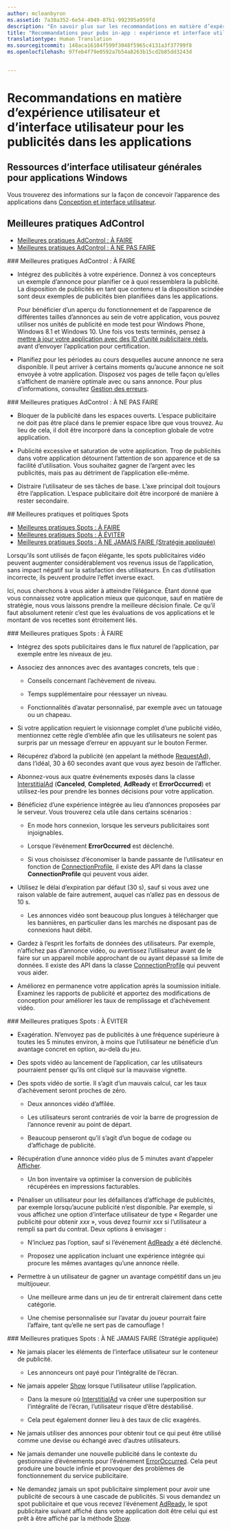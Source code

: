 ```yaml
---
author: mcleanbyron
ms.assetid: 7a38a352-6e54-4949-87b1-992395a959fd
description: "En savoir plus sur les recommandations en matière d’expérience utilisateur et d’interface utilisateur pour les publicités dans les applications."
title: "Recommandations pour pubs in-app : expérience et interface utilisateur"
translationtype: Human Translation
ms.sourcegitcommit: 148aca16104f599f3048f5965c4131a3f37799f8
ms.openlocfilehash: 97feb4f79e0592a7b54a8263b15cd2b85dd3243d


---
```


# <a name="ui-and-user-experience-guidelines-for-ads-in-apps"></a>Recommandations en matière d’expérience utilisateur et d’interface utilisateur pour les publicités dans les applications


## <a name="general-ui-resources-for-windows-apps"></a>Ressources d’interface utilisateur générales pour applications Windows

Vous trouverez des informations sur la façon de concevoir l’apparence des applications dans [Conception et interface utilisateur](https://developer.microsoft.com/windows/design).

## <a name="adcontrol-best-practices"></a>Meilleures pratiques AdControl

* [Meilleures pratiques AdControl : À FAIRE](#adcontrolbestpracticesdo10)
* [Meilleures pratiques AdControl : À NE PAS FAIRE](#adcontrolbestpracticesdont10)

<span id="adcontrolbestpracticesdo10"/>
### <a name="adcontrol-best-practices-do"></a>Meilleures pratiques AdControl : À FAIRE

* Intégrez des publicités à votre expérience. Donnez à vos concepteurs un exemple d’annonce pour planifier ce à quoi ressemblera la publicité. La disposition de publicités en tant que contenu et la disposition scindée sont deux exemples de publicités bien planifiées dans les applications.

  Pour bénéficier d’un aperçu du fonctionnement et de l’apparence de différentes tailles d’annonces au sein de votre application, vous pouvez utiliser nos unités de publicité en mode test pour Windows Phone, Windows 8.1 et Windows 10. Une fois vos tests terminés, pensez à [mettre à jour votre application avec des ID d’unité publicitaire réels](set-up-ad-units-in-your-app.md), avant d’envoyer l’application pour certification.

* Planifiez pour les périodes au cours desquelles aucune annonce ne sera disponible. Il peut arriver à certains moments qu’aucune annonce ne soit envoyée à votre application. Disposez vos pages de telle façon qu’elles s’affichent de manière optimale avec ou sans annonce. Pour plus d’informations, consultez [Gestion des erreurs](error-handling-with-advertising-libraries.md).

<span id="adcontrolbestpracticesdont10"/>
### <a name="adcontrol-best-practices-dont"></a>Meilleures pratiques AdControl : À NE PAS FAIRE

* Bloquer de la publicité dans les espaces ouverts. L’espace publicitaire ne doit pas être placé dans le premier espace libre que vous trouvez. Au lieu de cela, il doit être incorporé dans la conception globale de votre application.

* Publicité excessive et saturation de votre application. Trop de publicités dans votre application détournent l’attention de son apparence et de sa facilité d’utilisation. Vous souhaitez gagner de l’argent avec les publicités, mais pas au détriment de l’application elle-même.

* Distraire l’utilisateur de ses tâches de base. L’axe principal doit toujours être l’application. L’espace publicitaire doit être incorporé de manière à rester secondaire.

<span id="interstitialbestpractices10"/>
## <a name="interstitial-best-practices-and-policies"></a>Meilleures pratiques et politiques Spots

* [Meilleures pratiques Spots : À FAIRE](#interstitialbestpracticesdo10)
* [Meilleures pratiques Spots : À ÉVITER](#interstitialbestpracticesavoid10)
* [Meilleures pratiques Spots : À NE JAMAIS FAIRE (Stratégie appliquée)](#interstitialbestpracticesnever10)

Lorsqu’ils sont utilisés de façon élégante, les spots publicitaires vidéo peuvent augmenter considérablement vos revenus issus de l’application, sans impact négatif sur la satisfaction des utilisateurs. En cas d’utilisation incorrecte, ils peuvent produire l’effet inverse exact.

Ici, nous cherchons à vous aider à atteindre l’élégance. Étant donné que vous connaissez votre application mieux que quiconque, sauf en matière de stratégie, nous vous laissons prendre la meilleure décision finale. Ce qu’il faut absolument retenir c’est que les évaluations de vos applications et le montant de vos recettes sont étroitement liés.

<span id="interstitialbestpracticesdo10"/>
### <a name="interstitial-best-practices-do"></a>Meilleures pratiques Spots : À FAIRE

* Intégrez des spots publicitaires dans le flux naturel de l’application, par exemple entre les niveaux de jeu.

* Associez des annonces avec des avantages concrets, tels que :

    * Conseils concernant l’achèvement de niveau.

    * Temps supplémentaire pour réessayer un niveau.

    * Fonctionnalités d’avatar personnalisé, par exemple avec un tatouage ou un chapeau.

* Si votre application requiert le visionnage complet d’une publicité vidéo, mentionnez cette règle d’emblée afin que les utilisateurs ne soient pas surpris par un message d’erreur en appuyant sur le bouton Fermer.

* Récupérez d’abord la publicité (en appelant la méthode [RequestAd](https://msdn.microsoft.com/library/windows/apps/microsoft.advertising.winrt.ui.interstitialad.requestad.aspx)), dans l’idéal, 30 à 60 secondes avant que vous ayez besoin de l’afficher.

* Abonnez-vous aux quatre événements exposés dans la classe [InterstitialAd](https://msdn.microsoft.com/library/windows/apps/microsoft.advertising.winrt.ui.interstitialad.aspx) (**Canceled**, **Completed**, **AdReady** et **ErrorOccurred**) et utilisez-les pour prendre les bonnes décisions pour votre application.

* Bénéficiez d’une expérience intégrée au lieu d’annonces proposées par le serveur. Vous trouverez cela utile dans certains scénarios :

    * En mode hors connexion, lorsque les serveurs publicitaires sont injoignables.

    * Lorsque l’événement **ErrorOccurred** est déclenché.

    * Si vous choisissez d’économiser la bande passante de l’utilisateur en fonction de [ConnectionProfile](https://msdn.microsoft.com/library/windows/apps/windows.networking.connectivity.connectionprofile.aspx), il existe des API dans la classe **ConnectionProfile** qui peuvent vous aider.

* Utilisez le délai d’expiration par défaut (30 s), sauf si vous avez une raison valable de faire autrement, auquel cas n’allez pas en dessous de 10 s.

    * Les annonces vidéo sont beaucoup plus longues à télécharger que les bannières, en particulier dans les marchés ne disposant pas de connexions haut débit.

<span/>

* Gardez à l’esprit les forfaits de données des utilisateurs. Par exemple, n’affichez pas d’annonce vidéo, ou avertissez l’utilisateur avant de le faire sur un appareil mobile approchant de ou ayant dépassé sa limite de données. Il existe des API dans la classe [ConnectionProfile](https://msdn.microsoft.com/library/windows/apps/windows.networking.connectivity.connectionprofile.aspx) qui peuvent vous aider.

* Améliorez en permanence votre application après la soumission initiale. Examinez les rapports de publicité et apportez des modifications de conception pour améliorer les taux de remplissage et d’achèvement vidéo.

<span id="interstitialbestpracticesavoid10"/>
### <a name="interstitial-best-practices-avoid"></a>Meilleures pratiques Spots : À ÉVITER

* Exagération. N’envoyez pas de publicités à une fréquence supérieure à toutes les 5 minutes environ, à moins que l’utilisateur ne bénéficie d’un avantage concret en option, au-delà du jeu.

* Des spots vidéo au lancement de l’application, car les utilisateurs pourraient penser qu’ils ont cliqué sur la mauvaise vignette.

* Des spots vidéo de sortie. Il s’agit d’un mauvais calcul, car les taux d’achèvement seront proches de zéro.

    * Deux annonces vidéo d’affilée.

    * Les utilisateurs seront contrariés de voir la barre de progression de l’annonce revenir au point de départ.

    * Beaucoup penseront qu’il s’agit d’un bogue de codage ou d’affichage de publicité.

* Récupération d’une annonce vidéo plus de 5 minutes avant d’appeler [Afficher](https://msdn.microsoft.com/library/windows/apps/microsoft.advertising.winrt.ui.interstitialad.show.aspx).

  * Un bon inventaire va optimiser la conversion de publicités récupérées en impressions facturables.

<span/>

* Pénaliser un utilisateur pour les défaillances d’affichage de publicités, par exemple lorsqu’aucune publicité n’est disponible. Par exemple, si vous affichez une option d’interface utilisateur de type « Regarder une publicité pour obtenir *xxx* », vous devez fournir *xxx* si l’utilisateur a rempli sa part du contrat. Deux options à envisager :

    * N’incluez pas l’option, sauf si l’événement [AdReady](https://msdn.microsoft.com/library/windows/apps/microsoft.advertising.winrt.ui.interstitialad.adready.aspx) a été déclenché.

    * Proposez une application incluant une expérience intégrée qui procure les mêmes avantages qu’une annonce réelle.

* Permettre à un utilisateur de gagner un avantage compétitif dans un jeu multijoueur.

    * Une meilleure arme dans un jeu de tir entrerait clairement dans cette catégorie.

    * Une chemise personnalisée sur l’avatar du joueur pourrait faire l’affaire, tant qu’elle ne sert pas de camouflage !

<span id="interstitialbestpracticesnever10"/>
### <a name="interstitial-best-practices-never-policy-enforced"></a>Meilleures pratiques Spots : À NE JAMAIS FAIRE (Stratégie appliquée)

* Ne jamais placer les éléments de l’interface utilisateur sur le conteneur de publicité.

    * Les annonceurs ont payé pour l’intégralité de l’écran.

<span/>

* Ne jamais appeler [Show](https://msdn.microsoft.com/library/windows/apps/microsoft.advertising.winrt.ui.interstitialad.show.aspx) lorsque l’utilisateur utilise l’application.

    * Dans la mesure où [InterstitialAd](https://msdn.microsoft.com/library/windows/apps/microsoft.advertising.winrt.ui.interstitialad.aspx) va créer une superposition sur l’intégralité de l’écran, l’utilisateur risque d’être déstabilisé.

    * Cela peut également donner lieu à des taux de clic exagérés.

* Ne jamais utiliser des annonces pour obtenir tout ce qui peut être utilisé comme une devise ou échangé avec d’autres utilisateurs.

* Ne jamais demander une nouvelle publicité dans le contexte du gestionnaire d’événements pour l’événement [ErrorOccurred](https://msdn.microsoft.com/library/windows/apps/microsoft.advertising.winrt.ui.interstitialad.erroroccurred.aspx). Cela peut produire une boucle infinie et provoquer des problèmes de fonctionnement du service publicitaire.

* Ne demandez jamais un spot publicitaire simplement pour avoir une publicité de secours à une cascade de publicités. Si vous demandez un spot publicitaire et que vous recevez l’événement [AdReady](https://msdn.microsoft.com/library/windows/apps/microsoft.advertising.winrt.ui.interstitialad.adready.aspx), le spot publicitaire suivant affiché dans votre application doit être celui qui est prêt à être affiché par la méthode [Show](https://msdn.microsoft.com/library/windows/apps/microsoft.advertising.winrt.ui.interstitialad.show.aspx).

 

 



<!--HONumber=Dec16_HO1-->


